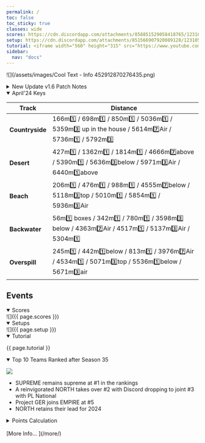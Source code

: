 ```yaml
---
permalink: /
toc: false
toc_sticky: true
classes: wide
scores: https://cdn.discordapp.com/attachments/858851529058418765/1231053004199956501/IMG_4939.png?ex=66358e74&is=66231974&hm=68322b86ba2e6a768a973be226347bcb2ef6924ffbf520e9f6afa5e11d87ba6a&
setup: https://cdn.discordapp.com/attachments/851566907920089128/1231054688170803292/image0.jpg?ex=66246c85&is=66231b05&hm=6fd5abfc19c54be404842ece98ec55dd4b862af569dcd913a67c7d6672da73b3&
tutorial: <iframe width="560" height="315" src="https://www.youtube.com/embed/gypvie2eAqg?si=3UAu3F0eATUHXG8E&amp;start=216" title="YouTube video player" frameborder="0" allow="accelerometer; autoplay; clipboard-write; encrypted-media; gyroscope; picture-in-picture; web-share" referrerpolicy="strict-origin-when-cross-origin" allowfullscreen></iframe>
sidebar:
  nav: "docs"
---
```

![](/assets/images/Cool Text - Info 452912870276435.png)  

<!--
![](https://cdn.discordapp.com/attachments/806343355264401478/848994894865104896/cooltext385495335534000.png)  

<details  markdown="block">
  <summary>
    Table of contents
  </summary>
  {: .text-delta }
1. TOC
{:toc} 
</details> -->  

<details  markdown="block" >
  <summary> 
   New Update v1.6 Patch Notes
  </summary>  
	
![](https://fingersoft.com/app/uploads/2024/03/hcr2-rollout-mar2024.jpg)  

- New Vehicle: Hover Bike
- New Feature: League Tasks
	- Progress along the Trophy Road for extra rewards specific to your driver rank that will help prepare you for future challenges and Teams Mode races!
- Garage Editor Improvements: You can now stack objects and view other people’s garage setups!
- Track Editor Improvements: There is now an expert mode toggle, which enables advanced tools, such as a flattening brush or camera zoom trigger controls
- Mega Chest: A new way to earn precious resources
- New Cups: Parkway Driving, Lift Off Land
- Scooter Wings Tune Part balance tweaks
- Various bug fixes

</details>  

<details  markdown="block" open>
  <summary> 
   April'24 Keys
  </summary>  

Track | Distance 
-- | --  
**Countryside** | 166m1️⃣ / 698m1️⃣ / 850m1️⃣ / 5036m1️⃣ / 5359m3️⃣ up in the house / 5614m7️⃣Air / 5736m1️⃣ / 5792m3️⃣  
**Desert** | 427m1️⃣ / 1362m1️⃣ / 1814m1️⃣ / 4666m7️⃣above / 5390m1️⃣ / 5636m3️⃣below / 5971m3️⃣Air / 6440m1️⃣above  
**Beach** | 206m1️⃣ / 476m1️⃣ / 988m1️⃣ / 4555m7️⃣below / 5118m3️⃣top / 5010m1️⃣ / 5854m1️⃣ / 5936m3️⃣Air  
**Backwater** | 56m1️⃣ boxes / 342m1️⃣ / 780m1️⃣ / 3598m3️⃣ below / 4363m7️⃣Air / 4517m1️⃣ / 5137m3️⃣Air / 5304m1️⃣  
**Overspill** | 245m1️⃣ / 442m1️⃣below / 813m1️⃣ / 3976m7️⃣Air / 4534m1️⃣ / 5071m3️⃣top / 5536m1️⃣below / 5671m3️⃣air


</details>  

## Events  

<details  markdown="block" open>
  <summary> 
   Scores
  </summary>
![]({{ page.scores }})  
</details>  


<details  markdown="block" open>
  <summary> 
   Setups
  </summary>
![]({{ page.setup }})  

</details>

<details  markdown="block" open>
  <summary> 
   Tutorial
  </summary>

{{ page.tutorial }}
&nbsp;
</details>


<details  markdown="block" open>
  <summary> 
   Top 10 Teams Ranked after Season 35
  </summary>

![](https://cdn.discordapp.com/attachments/858336498159714324/1224930956650086470/IMG_4680.png?ex=661f48da&is=660cd3da&hm=be34c73a3a9718dca9c2a9a61ac7c776b4904b47207b2743ef3d7539050631fb&)

- SUPREME remains supreme at #1 in the rankings
- A reinvigorated NORTH takes over #2 with Discord dropping to joint #3 with PL National
- Project GER joins EMPIRE at #5
- NORTH retains their lead for 2024  
  
<details markdown="block" >  
  <summary>  
      Points Calculation  
  </summary>  
  
{% capture notice-3 %}	
One season of ~15 matches is just not enough to determine the best HCR2 team.  So I came up with a simple method that takes into account placings from previous seasons.  This should provide a more stable and accurate ranking.  Teams do change over time, so I felt that placings in previous seasons should be less relevant as time passes by.
- ## **Most recent season**: 1st=12 points, 2nd=11 points, 3rd=10 points, … 12th = 1 point
- **Previous season**: 1st=11 points, 2nd=10 points, 3rd=9points, … 11th = 1 point
- **Two seasons ago**: 1st=10 points, 2nd=9 points, 3rd=8points, … 10th = 1 point
I.e. reducing by 1 point the value of each placement for every previous season.  Accordingly, seasons played more than a year ago will not count.
	
In table format: Points awarded according to final placement in previous seasons, where 0 was the final ranks in the last full season,  -1 is one season before, etc. 
```
Season ┃  1  2  3  4  5  6  7  8  9 10 11 12
━━━━━━━╋━━━━━━━━━━━━━━━━━━━━━━━━━━━━━━━━━━━━━
   0   ┃ 12 11 10  9  8  7  6  5  4  3  2  1
  -1   ┃ 11 10  9  8  7  6  5  4  3  2  1
  -2   ┃ 10  9  8  7  6  5  4  3  2  1
  -3   ┃  9  8  7  6  5  4  3  2  1
  -4   ┃  8  7  6  5  4  3  2  1
  -5   ┃  7  6  5  4  3  2  1
  -6   ┃  6  5  4  3  2  1
  -7   ┃  5  4  3  2  1
  -8   ┃  4  3  2  1
  -9   ┃  3  2  1
  -10  ┃  2  1
  -11  ┃  1
```
{% endcapture %}

<div class="notice">{{ notice-3 | markdownify }}</div>

 </details>  
&nbsp;  
</details> 
[More Info… ](/more/)
